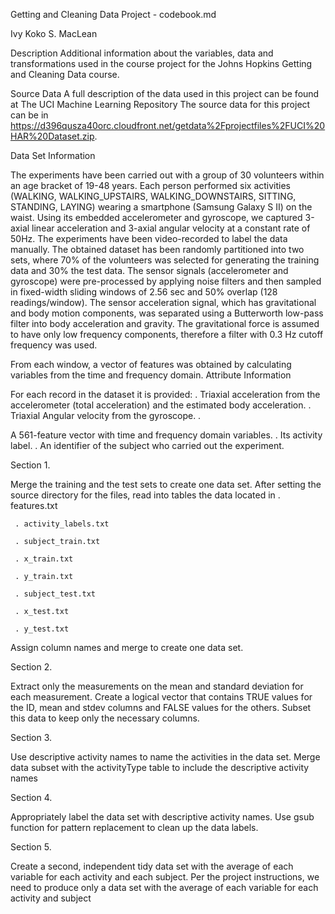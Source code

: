 Getting and Cleaning Data Project - codebook.md

Ivy Koko S. MacLean

Description 
Additional information about the variables, data and transformations used in the course project for the Johns Hopkins Getting and Cleaning Data course. 

Source Data 
A full description of the data used in this project can be found at The UCI Machine Learning Repository 
The source data for this project can be in https://d396qusza40orc.cloudfront.net/getdata%2Fprojectfiles%2FUCI%20HAR%20Dataset.zip. 

Data Set Information 

The experiments have been carried out with a group of 30 volunteers within an age bracket of 19-48 years. 
Each person performed six activities (WALKING, WALKING_UPSTAIRS, WALKING_DOWNSTAIRS, SITTING, STANDING, LAYING) wearing a smartphone (Samsung Galaxy S II) on the waist. Using its embedded accelerometer and gyroscope, we captured 3-axial linear acceleration and 3-axial angular velocity at a constant rate of 50Hz. The experiments have been video-recorded to label the data manually. 
The obtained dataset has been randomly partitioned into two sets, where 70% of the volunteers was selected for generating the training data and 30% the test data. The sensor signals (accelerometer and gyroscope) were pre-processed by applying noise filters and then sampled in fixed-width sliding windows of 2.56 sec and 50% overlap (128 readings/window). 
The sensor acceleration signal, which has gravitational and body motion components, was separated using a Butterworth low-pass filter into body acceleration and gravity. The gravitational force is assumed to have only low frequency components, therefore a filter with 0.3 Hz cutoff frequency was used. 

From each window, a vector of features was obtained by calculating variables from the time and frequency domain. Attribute Information

For each record in the dataset it is provided: . 
       Triaxial acceleration from the accelerometer (total acceleration) and the estimated body acceleration. . 
       Triaxial Angular velocity from the gyroscope. . 

A 561-feature vector with time and frequency domain variables. . Its activity label. . An identifier of the subject who carried out the experiment. 

Section 1. 

Merge the training and the test sets to create one data set. After setting the source directory for the files, read into tables the data located in 
     . features.txt 
     
     . activity_labels.txt 
     
     . subject_train.txt 
     
     . x_train.txt 
     
     . y_train.txt 
     
     . subject_test.txt 
     
     . x_test.txt 
     
     . y_test.txt 
     
     
Assign column names and merge to create one data set. 

Section 2. 

Extract only the measurements on the mean and standard deviation for each measurement. Create a logical vector that contains TRUE values for the ID, mean and stdev columns and FALSE values for the others. 
Subset this data to keep only the necessary columns. 

Section 3. 

Use descriptive activity names to name the activities in the data set. Merge data subset with the activityType table to include the descriptive activity names 

Section 4. 

Appropriately label the data set with descriptive activity names. Use gsub function for pattern replacement to clean up the data labels. 

Section 5. 

Create a second, independent tidy data set with the average of each variable for each activity and each subject. Per the project instructions, we need to produce only a data set with the average of each variable for each activity and subject
